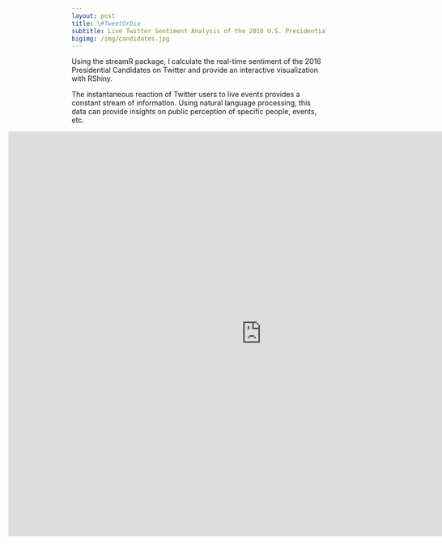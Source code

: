 ```yaml
---
layout: post
title: \#TweetOrDie
subtitle: Live Twitter Sentiment Analysis of the 2016 U.S. Presidential Candidates
bigimg: /img/candidates.jpg
---
```


Using the streamR package, I calculate the real-time sentiment of the 2016 Presidential Candidates on Twitter and provide an interactive visualization with RShiny.

The instantaneous reaction of Twitter users to live events provides a constant stream of information. Using natural language processing, this data can provide insights on public perception of specific people, events, etc.

<iframe id="Campaign" src="http://52.38.152.177:3838/Campaign/" style="border: none; width: 1000px; height:800px; margin-left:-125px" frameborder="0"></iframe>   
